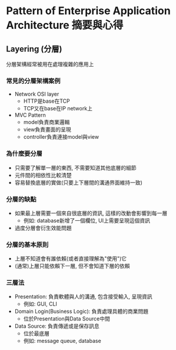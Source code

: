 # Pattern of Enterprise Application Architecture 摘要與心得

## Layering (分層)

分層架構經常被用在處理複雜的應用上

### 常見的分層架構案例

- Network OSI layer
  - HTTP是base在TCP
  - TCP又在base在IP network上
- MVC Pattern
    - model負責商業邏輯
    - view負責畫面的呈現
    - controller負責連接model與view


### 為什麼要分層 ###

- 只需要了解單一層的東西, 不需要知道其他底層的細節
- 元件間的相依性比較清楚
- 容易替換底層的實做(只要上下層間的溝通界面維持一致)

### 分層的缺點 ###

- 如果最上層需要一個來自很底層的資訊, 這樣的改動會影響到每一層
  - 例如: database新增了一個欄位, UI上需要呈現這個資訊
- 過度分層會衍生效能問題

### 分層的基本原則

- 上層不知道會有誰依賴(或者直接理解為"使用")它
- (通常)上層只能依賴下一層, 但不會知道下層的依賴


### 三層法

- Presentation: 負責軟體與人的溝通, 包含接受輸入, 呈現資訊
  - 例如: GUI, CLI
- Domain Login(Business Logic): 負責處理具體的商業問題
  - 位於Presentation與Data Source中間 
- Data Source: 負責傳遞或是保存訊息 
  - 位於最底層
  - 例如: message queue, database
